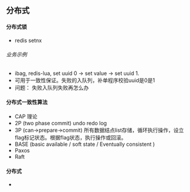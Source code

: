 ## 分布式

#### 分布式锁
* redis setnx

###### 业务示例
* ibag, redis-lua, set uuid 0 -> set value -> set uuid 1. 
* 可用于一致性保证。失败的入队列，补单程序校验uuid是0是1
* 问题： 失败入队列失败再怎么办

#### 分布式一致性算法
* CAP 理论
* 2P (two phase commit) undo redo log
* 3P (can->prepare->commit) 所有数据结点list存储，循环执行操作，设立flag标记状态。根据flag状态，执行操作或回滚。
* BASE (basic available / soft state / Eventually consistent )
* Paxos 
* Raft 


#### 分布式
* 